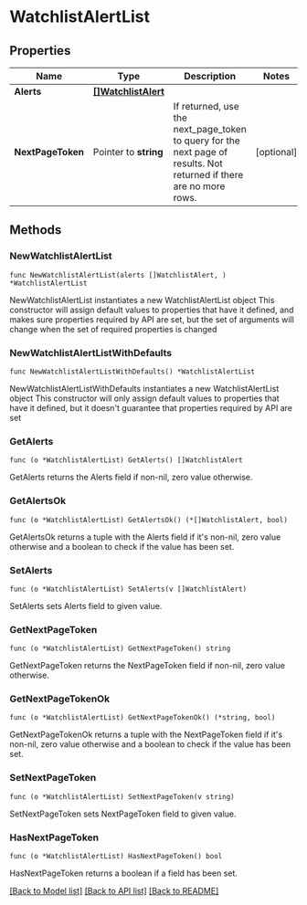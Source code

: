 # WatchlistAlertList

## Properties

Name | Type | Description | Notes
------------ | ------------- | ------------- | -------------
**Alerts** | [**[]WatchlistAlert**](WatchlistAlert.md) |  | 
**NextPageToken** | Pointer to **string** | If returned, use the next_page_token to query for the next page of results. Not returned if there are no more rows. | [optional] 

## Methods

### NewWatchlistAlertList

`func NewWatchlistAlertList(alerts []WatchlistAlert, ) *WatchlistAlertList`

NewWatchlistAlertList instantiates a new WatchlistAlertList object
This constructor will assign default values to properties that have it defined,
and makes sure properties required by API are set, but the set of arguments
will change when the set of required properties is changed

### NewWatchlistAlertListWithDefaults

`func NewWatchlistAlertListWithDefaults() *WatchlistAlertList`

NewWatchlistAlertListWithDefaults instantiates a new WatchlistAlertList object
This constructor will only assign default values to properties that have it defined,
but it doesn't guarantee that properties required by API are set

### GetAlerts

`func (o *WatchlistAlertList) GetAlerts() []WatchlistAlert`

GetAlerts returns the Alerts field if non-nil, zero value otherwise.

### GetAlertsOk

`func (o *WatchlistAlertList) GetAlertsOk() (*[]WatchlistAlert, bool)`

GetAlertsOk returns a tuple with the Alerts field if it's non-nil, zero value otherwise
and a boolean to check if the value has been set.

### SetAlerts

`func (o *WatchlistAlertList) SetAlerts(v []WatchlistAlert)`

SetAlerts sets Alerts field to given value.


### GetNextPageToken

`func (o *WatchlistAlertList) GetNextPageToken() string`

GetNextPageToken returns the NextPageToken field if non-nil, zero value otherwise.

### GetNextPageTokenOk

`func (o *WatchlistAlertList) GetNextPageTokenOk() (*string, bool)`

GetNextPageTokenOk returns a tuple with the NextPageToken field if it's non-nil, zero value otherwise
and a boolean to check if the value has been set.

### SetNextPageToken

`func (o *WatchlistAlertList) SetNextPageToken(v string)`

SetNextPageToken sets NextPageToken field to given value.

### HasNextPageToken

`func (o *WatchlistAlertList) HasNextPageToken() bool`

HasNextPageToken returns a boolean if a field has been set.


[[Back to Model list]](../README.md#documentation-for-models) [[Back to API list]](../README.md#documentation-for-api-endpoints) [[Back to README]](../README.md)


